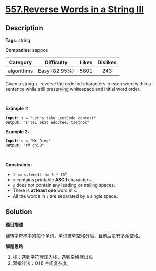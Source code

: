 # [557.Reverse Words in a String III](https://leetcode.com/problems/reverse-words-in-a-string-iii/description/)

## Description

**Tags**: string

**Companies**: zappos

| Category | Difficulty | Likes | Dislikes |
| :------: | :--------: | :---: | :------: |
| algorithms | Easy (82.95%) | 5801 | 243 |

<p>Given a string <code>s</code>, reverse the order of characters in each word within a sentence while still preserving whitespace and initial word order.</p>
<p>&nbsp;</p>
<p><strong class="example">Example 1:</strong></p>
<pre><code><strong>Input:</strong> s = &quot;Let&#39;s take LeetCode contest&quot;
<strong>Output:</strong> &quot;s&#39;teL ekat edoCteeL tsetnoc&quot;</code></pre>
<p><strong class="example">Example 2:</strong></p>
<pre><code><strong>Input:</strong> s = &quot;Mr Ding&quot;
<strong>Output:</strong> &quot;rM gniD&quot;</code></pre>
<p>&nbsp;</p>
<p><strong>Constraints:</strong></p>
<ul>
  <li><code>1 &lt;= s.length &lt;= 5 * 10<sup>4</sup></code></li>
  <li><code>s</code> contains printable <strong>ASCII</strong> characters.</li>
  <li><code>s</code> does not contain any leading or trailing spaces.</li>
  <li>There is <strong>at least one</strong> word in <code>s</code>.</li>
  <li>All the words in <code>s</code> are separated by a single space.</li>
</ul>

## Solution

**题目描述**

翻转字符串中的每个单词，单词被单空格分隔，且前后没有多余空格。

**解题思路**

1. 栈：遇到字符就压入栈，遇到空格就出栈
2. 双指针法：O(1) 空间复杂度。


